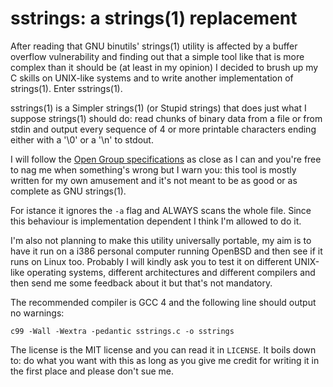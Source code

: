 # sstrings: a strings(1) replacement

After reading that GNU binutils' strings(1) utility is affected by a
buffer overflow vulnerability and finding out that a simple tool like
that is more complex than it should be (at least in my opinion) I
decided to brush up my C skills on UNIX-like systems and to write
another implementation of strings(1). Enter sstrings(1).

sstrings(1) is a Simpler strings(1) (or Stupid strings) that does just
what I suppose strings(1) should do: read chunks of binary data from a
file or from stdin and output every sequence of 4 or more printable
characters ending either with a '\0' or a '\n' to stdout.

I will follow the [Open Group specifications](http://pubs.opengroup.org/onlinepubs/9699919799/utilities/strings.html)
as close as I can and you're free to nag me when something's wrong but I
warn you: this tool is mostly written for my own amusement and it's not
meant to be as good or as complete as GNU strings(1).

For istance it ignores the `-a` flag and ALWAYS scans the whole
file. Since this behaviour is implementation dependent I think I'm
allowed to do it.

I'm also not planning to make this utility universally portable, my aim
is to have it run on a i386 personal computer running OpenBSD and then
see if it runs on Linux too. Probably I will kindly ask you to test it
on different UNIX-like operating systems, different architectures and
different compilers and then send me some feedback about it but that's
not mandatory.

The recommended compiler is GCC 4 and the following line should output
no warnings:

    c99 -Wall -Wextra -pedantic sstrings.c -o sstrings

The license is the MIT license and you can read it in `LICENSE`. It
boils down to: do what you want with this as long as you give me credit
for writing it in the first place and please don't sue me.

